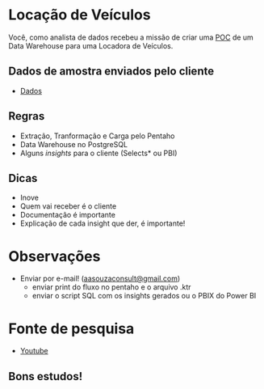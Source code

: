 # Locação de Veículos

Você, como analista de dados recebeu a missão de criar uma [POC](https://blog.ploomes.com/poc/) de um Data Warehouse para uma Locadora de Veículos.

## Dados de amostra enviados pelo cliente
- [Dados](https://github.com/aasouzaconsult/business_intelligence/blob/main/Case%20Estudo%20-%20Loca%C3%A7%C3%A3o%20Veiculos/tb_locacao.csv)

## Regras
- Extração, Tranformação e Carga pelo Pentaho
- Data Warehouse no PostgreSQL
- Alguns *insights* para o cliente (Selects* ou PBI)

## Dicas
- Inove
- Quem vai receber é o cliente
- Documentação é importante
- Explicação de cada insight que der, é importante!

# Observações
- Enviar por e-mail! (aasouzaconsult@gmail.com)
    - enviar print do fluxo no pentaho e o arquivo .ktr
    - enviar o script SQL com os insights gerados ou o PBIX do Power BI

# Fonte de pesquisa
- [Youtube](https://www.youtube.com/watch?v=NMxI4j7g4Ps&list=PLo04OWzokNVCD5LdnGGg8ssjGmIYbTyCG)

## Bons estudos!
